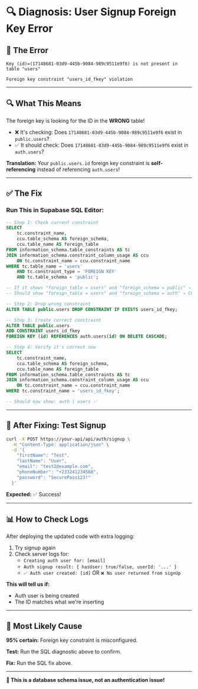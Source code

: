 # 🔍 Diagnosis: User Signup Foreign Key Error

## 🐛 **The Error**

```
Key (id)=(17148681-03d9-445b-9084-989c9511e9f6) is not present in table "users"

Foreign key constraint "users_id_fkey" violation
```

---

## 🔍 **What This Means**

The foreign key is looking for the ID in the **WRONG** table!

- ❌ It's checking: Does `17148681-03d9-445b-9084-989c9511e9f6` exist in `public.users`?
- ✅ It should check: Does `17148681-03d9-445b-9084-989c9511e9f6` exist in `auth.users`?

**Translation:** Your `public.users.id` foreign key constraint is **self-referencing** instead of referencing `auth.users`!

---

## ✅ **The Fix**

### **Run This in Supabase SQL Editor:**

```sql
-- Step 1: Check current constraint
SELECT
    tc.constraint_name,
    ccu.table_schema AS foreign_schema,
    ccu.table_name AS foreign_table
FROM information_schema.table_constraints AS tc
JOIN information_schema.constraint_column_usage AS ccu
    ON tc.constraint_name = ccu.constraint_name
WHERE tc.table_name = 'users'
    AND tc.constraint_type = 'FOREIGN KEY'
    AND tc.table_schema = 'public';

-- If it shows "foreign_table = users" and "foreign_schema = public" → BUG! ❌
-- Should show "foreign_table = users" and "foreign_schema = auth" → CORRECT! ✅

-- Step 2: Drop wrong constraint
ALTER TABLE public.users DROP CONSTRAINT IF EXISTS users_id_fkey;

-- Step 3: Create correct constraint
ALTER TABLE public.users 
ADD CONSTRAINT users_id_fkey 
FOREIGN KEY (id) REFERENCES auth.users(id) ON DELETE CASCADE;

-- Step 4: Verify it's correct now
SELECT
    tc.constraint_name,
    ccu.table_schema AS foreign_schema,
    ccu.table_name AS foreign_table
FROM information_schema.table_constraints AS tc
JOIN information_schema.constraint_column_usage AS ccu
    ON tc.constraint_name = ccu.constraint_name
WHERE tc.constraint_name = 'users_id_fkey';

-- Should now show: auth | users ✅
```

---

## 🧪 **After Fixing: Test Signup**

```bash
curl -X POST https://your-api/api/auth/signup \
  -H "Content-Type: application/json" \
  -d '{
    "firstName": "Test",
    "lastName": "User",
    "email": "test2@example.com",
    "phoneNumber": "+233241234568",
    "password": "SecurePass123!"
  }'
```

**Expected:** ✅ Success!

---

## 📊 **How to Check Logs**

After deploying the updated code with extra logging:

1. Try signup again
2. Check server logs for:
   - `Creating auth user for: [email]`
   - `Auth signup result: { hasUser: true/false, userId: '...' }`
   - `✅ Auth user created: [id]` OR `❌ No user returned from signUp`

**This will tell us if:**
- Auth user is being created
- The ID matches what we're inserting

---

## 🎯 **Most Likely Cause**

**95% certain:** Foreign key constraint is misconfigured.

**Test:** Run the SQL diagnostic above to confirm.

**Fix:** Run the SQL fix above.

---

**🚨 This is a database schema issue, not an authentication issue!**

